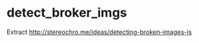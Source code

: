 detect_broker_imgs
==================

Extract http://stereochro.me/ideas/detecting-broken-images-js
